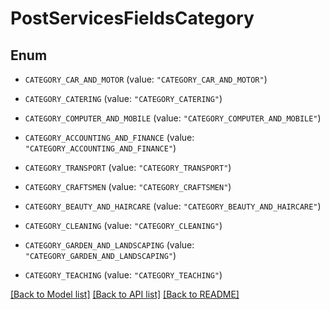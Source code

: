# PostServicesFieldsCategory

## Enum


* `CATEGORY_CAR_AND_MOTOR` (value: `"CATEGORY_CAR_AND_MOTOR"`)

* `CATEGORY_CATERING` (value: `"CATEGORY_CATERING"`)

* `CATEGORY_COMPUTER_AND_MOBILE` (value: `"CATEGORY_COMPUTER_AND_MOBILE"`)

* `CATEGORY_ACCOUNTING_AND_FINANCE` (value: `"CATEGORY_ACCOUNTING_AND_FINANCE"`)

* `CATEGORY_TRANSPORT` (value: `"CATEGORY_TRANSPORT"`)

* `CATEGORY_CRAFTSMEN` (value: `"CATEGORY_CRAFTSMEN"`)

* `CATEGORY_BEAUTY_AND_HAIRCARE` (value: `"CATEGORY_BEAUTY_AND_HAIRCARE"`)

* `CATEGORY_CLEANING` (value: `"CATEGORY_CLEANING"`)

* `CATEGORY_GARDEN_AND_LANDSCAPING` (value: `"CATEGORY_GARDEN_AND_LANDSCAPING"`)

* `CATEGORY_TEACHING` (value: `"CATEGORY_TEACHING"`)


[[Back to Model list]](../README.md#documentation-for-models) [[Back to API list]](../README.md#documentation-for-api-endpoints) [[Back to README]](../README.md)


